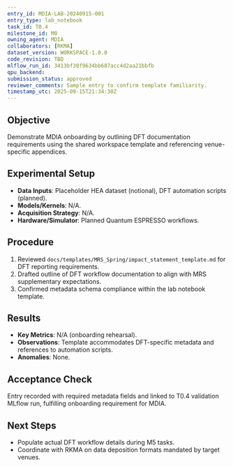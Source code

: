 ```yaml
---
entry_id: MDIA-LAB-20240915-001
entry_type: lab_notebook
task_id: T0.4
milestone_id: M0
owning_agent: MDIA
collaborators: [RKMA]
dataset_version: WORKSPACE-1.0.0
code_revision: TBD
mlflow_run_id: 3413bf30f9634bb687acc4d2aa21bbfb
qpu_backend: 
submission_status: approved
reviewer_comments: Sample entry to confirm template familiarity.
timestamp_utc: 2025-09-15T21:34:30Z
---
```


## Objective
Demonstrate MDIA onboarding by outlining DFT documentation requirements using the shared workspace template and referencing venue-specific appendices.

## Experimental Setup
- **Data Inputs**: Placeholder HEA dataset (notional), DFT automation scripts (planned).
- **Models/Kernels**: N/A.
- **Acquisition Strategy**: N/A.
- **Hardware/Simulator**: Planned Quantum ESPRESSO workflows.

## Procedure
1. Reviewed `docs/templates/MRS_Spring/impact_statement_template.md` for DFT reporting requirements.
2. Drafted outline of DFT workflow documentation to align with MRS supplementary expectations.
3. Confirmed metadata schema compliance within the lab notebook template.

## Results
- **Key Metrics**: N/A (onboarding rehearsal).
- **Observations**: Template accommodates DFT-specific metadata and references to automation scripts.
- **Anomalies**: None.

## Acceptance Check
Entry recorded with required metadata fields and linked to T0.4 validation MLflow run, fulfilling onboarding requirement for MDIA.

## Next Steps
- Populate actual DFT workflow details during M5 tasks.
- Coordinate with RKMA on data deposition formats mandated by target venues.

